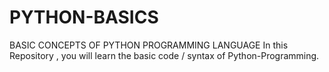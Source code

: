 # PYTHON-BASICS
BASIC CONCEPTS OF PYTHON PROGRAMMING LANGUAGE 
In this Repository , you will learn the basic code / syntax of Python-Programming.
